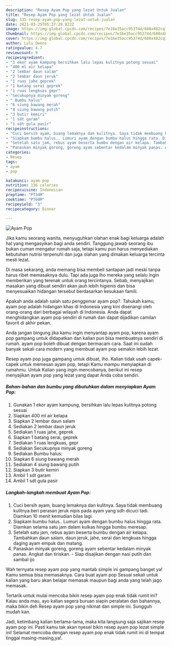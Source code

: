 ```yaml
---
description: "Resep Ayam Pop yang lezat Untuk Jualan"
title: "Resep Ayam Pop yang lezat Untuk Jualan"
slug: 335-resep-ayam-pop-yang-lezat-untuk-jualan
date: 2021-03-25T05:37:28.822Z
image: https://img-global.cpcdn.com/recipes/7e16e35acc95374d/680x482cq70/ayam-pop-foto-resep-utama.jpg
thumbnail: https://img-global.cpcdn.com/recipes/7e16e35acc95374d/680x482cq70/ayam-pop-foto-resep-utama.jpg
cover: https://img-global.cpcdn.com/recipes/7e16e35acc95374d/680x482cq70/ayam-pop-foto-resep-utama.jpg
author: Lulu Owens
ratingvalue: 4.7
reviewcount: 9
recipeingredient:
- "1 ekor ayam kampung bersihkan lalu lepas kulitnya potong sesuai"
- "400 ml air kelapa"
- "2 lembar daun salam"
- "2 lembar daun jeruk"
- "1 ruas jahe geprek"
- "1 batang serai geprek"
- "1 ruas lengkuas gepr"
- "Secukupnya minyak goreng"
- " Bumbu halus"
- "6 siung bawang merah"
- "4 siung bawang putih"
- "3 butir kemiri"
- "1 sdt garam"
- "1 sdt gula pasir"
recipeinstructions:
- "Cuci bersih ayam, buang lemaknya dan kulitnya. Saya tidak membuang kulitnya.beri perasan jeruk nipis pada ayam yang sdh dicuci tadi. Diamkan 10 menit kemudian bilas lagi."
- "Siapkam bumbu halus.. Lumuri ayam dengan bumbu halus hingga rata. Diamkan selama satu jam dalam kulkas hingga bumbu meresap."
- "Setelah satu jam, rebus ayam beserta bumbu dengan air kelapa. Tambahkan daun salam, daun jeruk, jahe, serai dan lengkuas hingga daging ayam empuk dan matang."
- "Panaskan minyak goreng, goreng ayam sebentar kedalam minyak panas. Angkat dan tiriskan.  Siap disajikan dengan nasi putih dan sambal ijo"
categories:
- Resep
tags:
- ayam
- pop

katakunci: ayam pop 
nutrition: 136 calories
recipecuisine: Indonesian
preptime: "PT34M"
cooktime: "PT60M"
recipeyield: "3"
recipecategory: Dinner

---
```



![Ayam Pop](https://img-global.cpcdn.com/recipes/7e16e35acc95374d/680x482cq70/ayam-pop-foto-resep-utama.jpg)

Jika kamu seorang wanita, menyuguhkan olahan enak bagi keluarga adalah hal yang mengasyikan bagi anda sendiri. Tanggung jawab seorang ibu bukan cuman mengatur rumah saja, tetapi kamu pun harus menyediakan kebutuhan nutrisi terpenuhi dan juga olahan yang dimakan keluarga tercinta mesti lezat.

Di masa  sekarang, anda memang bisa membeli santapan jadi meski tanpa harus ribet memasaknya dulu. Tapi ada juga lho mereka yang selalu ingin memberikan yang terenak untuk orang tercintanya. Sebab, menyajikan masakan yang dibuat sendiri akan jauh lebih higienis dan bisa menyesuaikan hidangan tersebut berdasarkan kesukaan famili. 



Apakah anda adalah salah satu penggemar ayam pop?. Tahukah kamu, ayam pop adalah hidangan khas di Indonesia yang kini disenangi oleh orang-orang dari berbagai wilayah di Indonesia. Anda dapat menghidangkan ayam pop sendiri di rumah dan dapat dijadikan camilan favorit di akhir pekan.

Anda jangan bingung jika kamu ingin menyantap ayam pop, karena ayam pop gampang untuk didapatkan dan kalian pun bisa membuatnya sendiri di rumah. ayam pop boleh dibuat dengan bermacam cara. Saat ini sudah banyak sekali cara modern yang membuat ayam pop semakin lebih lezat.

Resep ayam pop juga gampang untuk dibuat, lho. Kalian tidak usah capek-capek untuk memesan ayam pop, tetapi Kamu mampu menyiapkan di rumahmu. Untuk Kalian yang ingin mencobanya, berikut ini resep menyajikan ayam pop yang lezat yang dapat Anda coba sendiri.

<!--inarticleads1-->

##### Bahan-bahan dan bumbu yang dibutuhkan dalam menyiapkan Ayam Pop:

1. Gunakan 1 ekor ayam kampung, bersihkan lalu lepas kulitnya potong sesuai
1. Siapkan 400 ml air kelapa
1. Siapkan 2 lembar daun salam
1. Sediakan 2 lembar daun jeruk
1. Sediakan 1 ruas jahe, geprek
1. Siapkan 1 batang serai, geprek
1. Sediakan 1 ruas lengkuas, gepr
1. Sediakan Secukupnya minyak goreng
1. Sediakan  Bumbu halus:
1. Siapkan 6 siung bawang merah
1. Sediakan 4 siung bawang putih
1. Siapkan 3 butir kemiri
1. Ambil 1 sdt garam
1. Ambil 1 sdt gula pasir




<!--inarticleads2-->

##### Langkah-langkah membuat Ayam Pop:

1. Cuci bersih ayam, buang lemaknya dan kulitnya. Saya tidak membuang kulitnya.beri perasan jeruk nipis pada ayam yang sdh dicuci tadi. Diamkan 10 menit kemudian bilas lagi.
1. Siapkam bumbu halus.. Lumuri ayam dengan bumbu halus hingga rata. Diamkan selama satu jam dalam kulkas hingga bumbu meresap.
1. Setelah satu jam, rebus ayam beserta bumbu dengan air kelapa. Tambahkan daun salam, daun jeruk, jahe, serai dan lengkuas hingga daging ayam empuk dan matang.
1. Panaskan minyak goreng, goreng ayam sebentar kedalam minyak panas. Angkat dan tiriskan. -  Siap disajikan dengan nasi putih dan sambal ijo




Wah ternyata resep ayam pop yang mantab simple ini gampang banget ya! Kamu semua bisa memasaknya. Cara buat ayam pop Sesuai sekali untuk kalian yang baru akan belajar memasak maupun bagi anda yang telah jago memasak.

Tertarik untuk mulai mencoba bikin resep ayam pop enak tidak rumit ini? Kalau anda mau, ayo kalian segera buruan siapin peralatan dan bahannya, maka bikin deh Resep ayam pop yang nikmat dan simple ini. Sungguh mudah kan. 

Jadi, ketimbang kalian berlama-lama, maka kita langsung saja sajikan resep ayam pop ini. Pasti kamu tak akan nyesel bikin resep ayam pop lezat simple ini! Selamat mencoba dengan resep ayam pop enak tidak rumit ini di tempat tinggal masing-masing,ya!.

